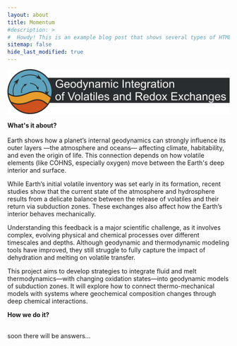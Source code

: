```yaml
---
layout: about
title: Momentum
#description: >
#  Howdy! This is an example blog post that shows several types of HTML content supported in this theme.
sitemap: false
hide_last_modified: true
---
```

<img src="/assets/img/blog/project_logo_dark.png" alt="M" style="width: 700px; float: center; margin-right: 45px;"> 

<b> What's it about? </b> <br><br>
Earth shows how a planet’s internal geodynamics can strongly influence its outer layers —the atmosphere and oceans— affecting climate, habitability, and even the origin of life. 
This connection depends on how volatile elements (like COHNS, especially oxygen) move between the Earth's deep interior and surface. <br>

While Earth’s initial volatile inventory was set early in its formation, recent studies show that the current state of the atmosphere and hydrosphere results from a delicate balance between the release of volatiles and their return via subduction zones. These exchanges also affect how the Earth’s interior behaves mechanically. <br>

Understanding this feedback is a major scientific challenge, as it involves complex, evolving physical and chemical processes over different timescales and depths. Although geodynamic and thermodynamic modeling tools have improved, they still struggle to fully capture the impact of dehydration and melting on volatile transfer. <br>

This project aims to develop strategies to integrate fluid and melt thermodynamics—with changing oxidation states—into geodynamic models of subduction zones. It will explore how to connect thermo-mechanical models with systems where geochemical composition changes through deep chemical interactions. <br>


<b> How we do it? </b> <br><br>

soon there will be answers...